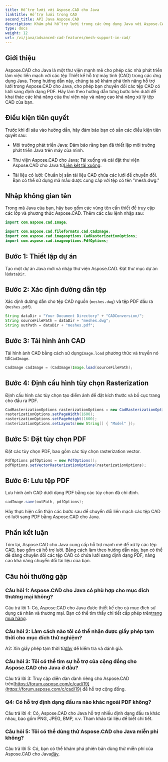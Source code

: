 ```yaml
---
title: Hỗ trợ lưới với Aspose.CAD cho Java
linktitle: Hỗ trợ lưới trong CAD
second_title: API Java Aspose.CAD
description: Khám phá hỗ trợ lưới trong các ứng dụng Java với Aspose.CAD. Chuyển đổi tập tin CAD sang PDF dễ dàng.
type: docs
weight: 12
url: /vi/java/advanced-cad-features/mesh-support-in-cad/
---
```

## Giới thiệu

Aspose.CAD cho Java là một thư viện mạnh mẽ cho phép các nhà phát triển làm việc liền mạch với các tệp Thiết kế hỗ trợ máy tính (CAD) trong các ứng dụng Java. Trong hướng dẫn này, chúng ta sẽ khám phá tính năng hỗ trợ lưới trong Aspose.CAD cho Java, cho phép bạn chuyển đổi các tệp CAD có lưới sang định dạng PDF. Hãy làm theo hướng dẫn từng bước bên dưới để khai thác các khả năng của thư viện này và nâng cao khả năng xử lý tệp CAD của bạn.

## Điều kiện tiên quyết

Trước khi đi sâu vào hướng dẫn, hãy đảm bảo bạn có sẵn các điều kiện tiên quyết sau:

- Môi trường phát triển Java: Đảm bảo rằng bạn đã thiết lập môi trường phát triển Java trên máy của mình.

-  Thư viện Aspose.CAD cho Java: Tải xuống và cài đặt thư viện Aspose.CAD cho Java từ[Liên kết tải xuống](https://releases.aspose.com/cad/java/).

- Tài liệu có lưới: Chuẩn bị sẵn tài liệu CAD chứa các lưới để chuyển đổi. Bạn có thể sử dụng mã mẫu được cung cấp với tệp có tên "mesh.dwg."

## Nhập không gian tên

Trong mã Java của bạn, hãy bao gồm các vùng tên cần thiết để truy cập các lớp và phương thức Aspose.CAD. Thêm các câu lệnh nhập sau:

```java
import com.aspose.cad.Image;

import com.aspose.cad.fileformats.cad.CadImage;
import com.aspose.cad.imageoptions.CadRasterizationOptions;
import com.aspose.cad.imageoptions.PdfOptions;
```

## Bước 1: Thiết lập dự án

Tạo một dự án Java mới và nhập thư viện Aspose.CAD. Đặt thư mục dự án là`dataDir`.

## Bước 2: Xác định đường dẫn tệp

Xác định đường dẫn cho tệp CAD nguồn (`meshes.dwg`) và tệp PDF đầu ra (`meshes.pdf`).

```java
String dataDir = "Your Document Directory" + "CADConversion/";
String sourceFilePath = dataDir + "meshes.dwg";
String outPath = dataDir + "meshes.pdf";
```

## Bước 3: Tải hình ảnh CAD

 Tải hình ảnh CAD bằng cách sử dụng`Image.load` phương thức và truyền nó tới`CadImage`.

```java
CadImage cadImage = (CadImage)Image.load(sourceFilePath);
```

## Bước 4: Định cấu hình tùy chọn Rasterization

Định cấu hình các tùy chọn tạo điểm ảnh để đặt kích thước và bố cục trang cho đầu ra PDF.

```java
CadRasterizationOptions rasterizationOptions = new CadRasterizationOptions();
rasterizationOptions.setPageWidth(1600);
rasterizationOptions.setPageHeight(1600);
rasterizationOptions.setLayouts(new String[] { "Model" });
```

## Bước 5: Đặt tùy chọn PDF

Đặt các tùy chọn PDF, bao gồm các tùy chọn rasterization vector.

```java
PdfOptions pdfOptions = new PdfOptions();
pdfOptions.setVectorRasterizationOptions(rasterizationOptions);
```

## Bước 6: Lưu tệp PDF

Lưu hình ảnh CAD dưới dạng PDF bằng các tùy chọn đã chỉ định.

```java
cadImage.save(outPath, pdfOptions);
```

Hãy thực hiện cẩn thận các bước sau để chuyển đổi liền mạch các tệp CAD có lưới sang PDF bằng Aspose.CAD cho Java.

## Phần kết luận

Tóm lại, Aspose.CAD cho Java cung cấp hỗ trợ mạnh mẽ để xử lý các tệp CAD, bao gồm cả hỗ trợ lưới. Bằng cách làm theo hướng dẫn này, bạn có thể dễ dàng chuyển đổi các tệp CAD có chứa lưới sang định dạng PDF, nâng cao khả năng chuyển đổi tài liệu của bạn.

## Câu hỏi thường gặp

### Câu hỏi 1: Aspose.CAD cho Java có phù hợp cho mục đích thương mại không?

 Câu trả lời 1: Có, Aspose.CAD cho Java được thiết kế cho cả mục đích sử dụng cá nhân và thương mại. Bạn có thể tìm thấy chi tiết cấp phép trên[trang mua hàng](https://purchase.aspose.com/buy).

### Câu hỏi 2: Làm cách nào tôi có thể nhận được giấy phép tạm thời cho mục đích thử nghiệm?

 A2: Xin giấy phép tạm thời từ[đây](https://purchase.aspose.com/temporary-license/) để kiểm tra và đánh giá.

### Câu hỏi 3: Tôi có thể tìm sự hỗ trợ của cộng đồng cho Aspose.CAD cho Java ở đâu?

 Câu trả lời 3: Truy cập diễn đàn dành riêng cho Aspose.CAD trên[https://forum.aspose.com/c/cad/19](https://forum.aspose.com/c/cad/19) để hỗ trợ cộng đồng.

### Q4: Có hỗ trợ định dạng đầu ra nào khác ngoài PDF không?

Câu trả lời 4: Có, Aspose.CAD cho Java hỗ trợ nhiều định dạng đầu ra khác nhau, bao gồm PNG, JPEG, BMP, v.v. Tham khảo tài liệu để biết chi tiết.

### Câu hỏi 5: Tôi có thể dùng thử Aspose.CAD cho Java miễn phí không?

 Câu trả lời 5: Có, bạn có thể khám phá phiên bản dùng thử miễn phí của Aspose.CAD cho Java[đây](https://releases.aspose.com/).